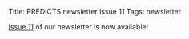 Title: PREDICTS newsletter issue 11
Tags: newsletter

[Issue 11]({filename}/newsletters/PREDICTSNewsletterWinter2016.pdf)
of our newsletter is now available!
